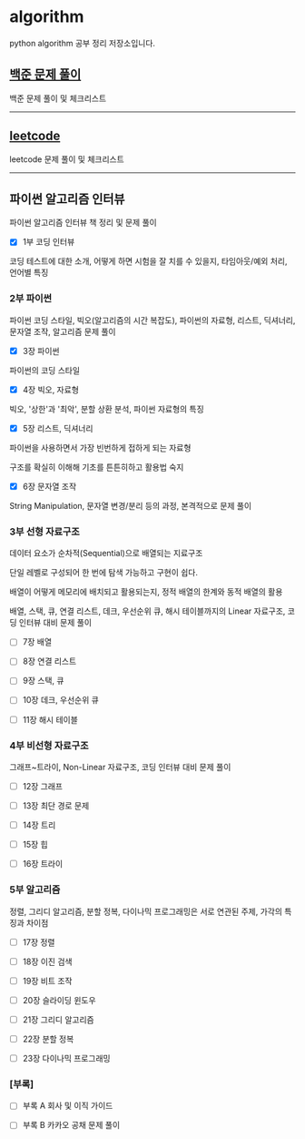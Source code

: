 # algorithm
python algorithm 공부 정리 저장소입니다.



## [백준 문제 풀이](https://github.com/jaehui327/algorithm/tree/master/%EB%B0%B1%EC%A4%80#%EB%B0%B1%EC%A4%80)
백준 문제 풀이 및 체크리스트




---



## [leetcode](https://github.com/jaehui327/algorithm/tree/master/leetcode#leetcode)
leetcode 문제 풀이 및 체크리스트



---



## 파이썬 알고리즘 인터뷰
파이썬 알고리즘 인터뷰 책 정리 및 문제 풀이

- [x] 1부 코딩 인터뷰

코딩 테스트에 대한 소개, 어떻게 하면 시험을 잘 치를 수 있을지, 타임아웃/예외 처리, 언어별 특징




### 2부 파이썬

파이썬 코딩 스타일, 빅오(알고리즘의 시간 복잡도), 파이썬의 자료형, 리스트, 딕셔너리, 문자열 조작, 알고리즘 문제 풀이

- [x] 3장 파이썬

파이썬의 코딩 스타일

- [x] 4장 빅오, 자료형

빅오, '상한'과 '최악', 분할 상환 분석, 파이썬 자료형의 특징

- [x] 5장 리스트, 딕셔너리

파이썬을 사용하면서 가장 빈번하게 접하게 되는 자료형

구조를 확실히 이해해 기초를 튼튼히하고 활용법 숙지

- [x] 6장 문자열 조작

String Manipulation, 문자열 변경/분리 등의 과정, 본격적으로 문제 풀이




### 3부 선형 자료구조
데이터 요소가 순차적(Sequential)으로 배열되는 지료구조

단일 레벨로 구성되어 한 번에 탐색 가능하고 구현이 쉽다.

배열이 어떻게 메모리에 배치되고 활용되는지, 정적 배열의 한계와 동적 배열의 활용

배열, 스택, 큐, 연결 리스트, 데크, 우선순위 큐, 해시 테이블까지의 Linear 자료구조, 코딩 인터뷰 대비 문제 풀이


- [ ] 7장 배열


- [ ] 8장 연결 리스트


- [ ] 9장 스택, 큐


- [ ] 10장 데크, 우선순위 큐


- [ ] 11장 해시 테이블



### 4부 비선형 자료구조
그래프~트라이, Non-Linear 자료구조, 코딩 인터뷰 대비 문제 풀이


- [ ] 12장 그래프


- [ ] 13장 최단 경로 문제


- [ ] 14장 트리


- [ ] 15장 힙


- [ ] 16장 트라이




### 5부 알고리즘
정렬, 그리디 알고리즘, 분할 정복, 다이나믹 프로그래밍은 서로 연관된 주제, 가각의 특징과 차이점



- [ ] 17장 정렬


- [ ] 18장 이진 검색


- [ ] 19장 비트 조작


- [ ] 20장 슬라이딩 윈도우


- [ ] 21장 그리디 알고리즘


- [ ] 22장 분할 정복


- [ ] 23장 다이나믹 프로그래밍




### [부록]
- [ ] 부록 A 회사 및 이직 가이드


- [ ] 부록 B 카카오 공채 문제 풀이




